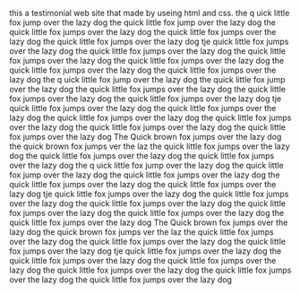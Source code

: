 this a testimonial web site that made by useing html and css.
the q uick little fox jump over the lazy dog 
the quick little fox jump over the lazy dog 
the quick little fox jumps over the lazy dog 
the quick little fox jumps over the lazy dog 
the quick little fox jumps over the lazy dog 
tje quick little fox jumps over the lazy dog
the quick little fox jumps over the lazy dog
the quick little fox jumps over the lazy dog
the quick little fox jumps over the lazy dog
the quick little fox jumps over the lazy dog
the quick little fox jumps over the lazy dog
the q uick little fox jump over the lazy dog 
the quick little fox jump over the lazy dog 
the quick little fox jumps over the lazy dog 
the quick little fox jumps over the lazy dog 
the quick little fox jumps over the lazy dog 
tje quick little fox jumps over the lazy dog
the quick little fox jumps over the lazy dog
the quick little fox jumps over the lazy dog
the quick little fox jumps over the lazy dog
the quick little fox jumps over the lazy dog
the quick little fox jumps over the lazy dog
The Quick brown fox jumps over the lazy dog
the quick brown fox jumps ver the laz
the quick little fox jumps over the lazy dog
the quick little fox jumps over the lazy dog
the quick little fox jumps over the lazy dog
the q uick little fox jump over the lazy dog 
the quick little fox jump over the lazy dog 
the quick little fox jumps over the lazy dog 
the quick little fox jumps over the lazy dog 
the quick little fox jumps over the lazy dog 
tje quick little fox jumps over the lazy dog
the quick little fox jumps over the lazy dog
the quick little fox jumps over the lazy dog
the quick little fox jumps over the lazy dog
the quick little fox jumps over the lazy dog
the quick little fox jumps over the lazy dog
The Quick brown fox jumps over the lazy dog
the quick brown fox jumps ver the laz
the quick little fox jumps over the lazy dog 
the quick little fox jumps over the lazy dog 
the quick little fox jumps over the lazy dog 
tje quick little fox jumps over the lazy dog
the quick little fox jumps over the lazy dog
the quick little fox jumps over the lazy dog
the quick little fox jumps over the lazy dog
the quick little fox jumps over the lazy dog
the quick little fox jumps over the lazy dog


